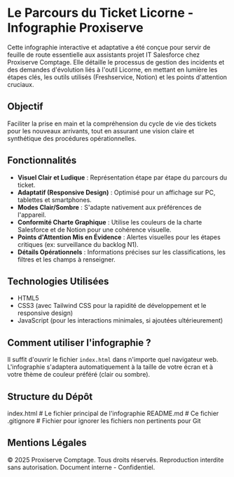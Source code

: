 # Le Parcours du Ticket Licorne - Infographie Proxiserve

Cette infographie interactive et adaptative a été conçue pour servir de feuille de route essentielle aux assistants projet IT Salesforce chez Proxiserve Comptage. Elle détaille le processus de gestion des incidents et des demandes d'évolution liés à l'outil Licorne, en mettant en lumière les étapes clés, les outils utilisés (Freshservice, Notion) et les points d'attention cruciaux.

## Objectif

Faciliter la prise en main et la compréhension du cycle de vie des tickets pour les nouveaux arrivants, tout en assurant une vision claire et synthétique des procédures opérationnelles.

## Fonctionnalités

- **Visuel Clair et Ludique** : Représentation étape par étape du parcours du ticket.
- **Adaptatif (Responsive Design)** : Optimisé pour un affichage sur PC, tablettes et smartphones.
- **Modes Clair/Sombre** : S'adapte nativement aux préférences de l'appareil.
- **Conformité Charte Graphique** : Utilise les couleurs de la charte Salesforce et de Notion pour une cohérence visuelle.
- **Points d'Attention Mis en Évidence** : Alertes visuelles pour les étapes critiques (ex: surveillance du backlog N1).
- **Détails Opérationnels** : Informations précises sur les classifications, les filtres et les champs à renseigner.

## Technologies Utilisées

- HTML5
- CSS3 (avec Tailwind CSS pour la rapidité de développement et le responsive design)
- JavaScript (pour les interactions minimales, si ajoutées ultérieurement)

## Comment utiliser l'infographie ?

Il suffit d'ouvrir le fichier `index.html` dans n'importe quel navigateur web. L'infographie s'adaptera automatiquement à la taille de votre écran et à votre thème de couleur préféré (clair ou sombre).

## Structure du Dépôt

index.html          # Le fichier principal de l'infographie
README.md           # Ce fichier
.gitignore          # Fichier pour ignorer les fichiers non pertinents pour Git


## Mentions Légales

© 2025 Proxiserve Comptage. Tous droits réservés.
Reproduction interdite sans autorisation.
Document interne - Confidentiel.

